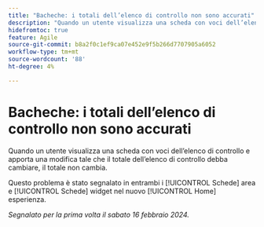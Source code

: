 ```yaml
---
title: "Bacheche: i totali dell’elenco di controllo non sono accurati"
description: "Quando un utente visualizza una scheda con voci dell’elenco di controllo e apporta una modifica tale che il totale dell’elenco di controllo debba cambiare, il totale non cambia."
hidefromtoc: true
feature: Agile
source-git-commit: b8a2f0c1ef9ca07e452e9f5b266d7707905a6052
workflow-type: tm+mt
source-wordcount: '88'
ht-degree: 4%

---
```



# Bacheche: i totali dell’elenco di controllo non sono accurati

Quando un utente visualizza una scheda con voci dell’elenco di controllo e apporta una modifica tale che il totale dell’elenco di controllo debba cambiare, il totale non cambia.

Questo problema è stato segnalato in entrambi i [!UICONTROL Schede] area e [!UICONTROL Schede] widget nel nuovo [!UICONTROL Home] esperienza.

_Segnalato per la prima volta il sabato 16 febbraio 2024._

